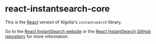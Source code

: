 # react-instantsearch-core

This is the [React](https://facebook.github.io/react) version of Algolia's `instantsearch` library.

Go to the [React InstantSearch website](https://community.algolia.com/react-instantsearch) or the [React InstantSearch GitHub repository](https://github.com/algolia/react-instantsearch) for more information.
